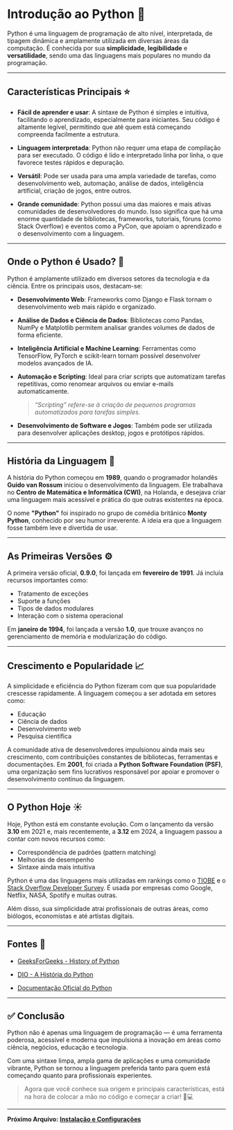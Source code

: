 # Introdução ao Python 🐍

Python é uma linguagem de programação de alto nível, interpretada, de tipagem dinâmica e amplamente utilizada em diversas áreas da computação. É conhecida por sua **simplicidade**, **legibilidade** e **versatilidade**, sendo uma das linguagens mais populares no mundo da programação.

---

## Características Principais ⭐

- **Fácil de aprender e usar**: A sintaxe de Python é simples e intuitiva, facilitando o aprendizado, especialmente para iniciantes. Seu código é altamente legível, permitindo que até quem está começando compreenda facilmente a estrutura.

- **Linguagem interpretada**: Python não requer uma etapa de compilação para ser executado. O código é lido e interpretado linha por linha, o que favorece testes rápidos e depuração.

- **Versátil**: Pode ser usada para uma ampla variedade de tarefas, como desenvolvimento web, automação, análise de dados, inteligência artificial, criação de jogos, entre outros.

- **Grande comunidade**: Python possui uma das maiores e mais ativas comunidades de desenvolvedores do mundo. Isso significa que há uma enorme quantidade de bibliotecas, frameworks, tutoriais, fóruns (como Stack Overflow) e eventos como a PyCon, que apoiam o aprendizado e o desenvolvimento com a linguagem.

---

## Onde o Python é Usado? 🤔

Python é amplamente utilizado em diversos setores da tecnologia e da ciência. Entre os principais usos, destacam-se:

- **Desenvolvimento Web**: Frameworks como Django e Flask tornam o desenvolvimento web mais rápido e organizado.

- **Análise de Dados e Ciência de Dados**: Bibliotecas como Pandas, NumPy e Matplotlib permitem analisar grandes volumes de dados de forma eficiente.

- **Inteligência Artificial e Machine Learning**: Ferramentas como TensorFlow, PyTorch e scikit-learn tornam possível desenvolver modelos avançados de IA.

- **Automação e Scripting**: Ideal para criar scripts que automatizam tarefas repetitivas, como renomear arquivos ou enviar e-mails automaticamente.  
  > *“Scripting” refere-se à criação de pequenos programas automatizados para tarefas simples.*

- **Desenvolvimento de Software e Jogos**: Também pode ser utilizada para desenvolver aplicações desktop, jogos e protótipos rápidos.

---

## História da Linguagem 📗

A história do Python começou em **1989**, quando o programador holandês **Guido van Rossum** iniciou o desenvolvimento da linguagem. Ele trabalhava no **Centro de Matemática e Informática (CWI)**, na Holanda, e desejava criar uma linguagem mais acessível e prática do que outras existentes na época.

O nome **"Python"** foi inspirado no grupo de comédia britânico **Monty Python**, conhecido por seu humor irreverente. A ideia era que a linguagem fosse também leve e divertida de usar.

---

## As Primeiras Versões ⚙️

A primeira versão oficial, **0.9.0**, foi lançada em **fevereiro de 1991**. Já incluía recursos importantes como:

- Tratamento de exceções
- Suporte a funções
- Tipos de dados modulares
- Interação com o sistema operacional

Em **janeiro de 1994**, foi lançada a versão **1.0**, que trouxe avanços no gerenciamento de memória e modularização do código.

---

## Crescimento e Popularidade 📈

A simplicidade e eficiência do Python fizeram com que sua popularidade crescesse rapidamente. A linguagem começou a ser adotada em setores como:

- Educação
- Ciência de dados
- Desenvolvimento web
- Pesquisa científica

A comunidade ativa de desenvolvedores impulsionou ainda mais seu crescimento, com contribuições constantes de bibliotecas, ferramentas e documentações. Em **2001**, foi criada a **Python Software Foundation (PSF)**, uma organização sem fins lucrativos responsável por apoiar e promover o desenvolvimento contínuo da linguagem.

---

## O Python Hoje ☀️

Hoje, Python está em constante evolução. Com o lançamento da versão **3.10** em 2021 e, mais recentemente, a **3.12** em 2024, a linguagem passou a contar com novos recursos como:

- Correspondência de padrões (pattern matching)
- Melhorias de desempenho
- Sintaxe ainda mais intuitiva

Python é uma das linguagens mais utilizadas em rankings como o [TIOBE](https://www.tiobe.com/tiobe-index/) e o [Stack Overflow Developer Survey](https://survey.stackoverflow.co/). É usada por empresas como Google, Netflix, NASA, Spotify e muitas outras.

Além disso, sua simplicidade atrai profissionais de outras áreas, como biólogos, economistas e até artistas digitais.

---

## Fontes 📝

- [GeeksForGeeks - History of Python](https://www.geeksforgeeks.org/history-of-python/)

- [DIO - A História do Python](https://www.dio.me/articles/a-historia-do-python-JCO7UB)

- [Documentação Oficial do Python](https://www.python.org/doc/essays/foreword/)

---

## ✅ Conclusão

Python não é apenas uma linguagem de programação — é uma ferramenta poderosa, acessível e moderna que impulsiona a inovação em áreas como ciência, negócios, educação e tecnologia.

Com uma sintaxe limpa, ampla gama de aplicações e uma comunidade vibrante, Python se tornou a linguagem preferida tanto para quem está começando quanto para profissionais experientes.

> Agora que você conhece sua origem e principais características, está na hora de colocar a mão no código e começar a criar! 🧠💻

---

**Próximo Arquivo: [Instalação e Configurações](02_instalacao.md)**
